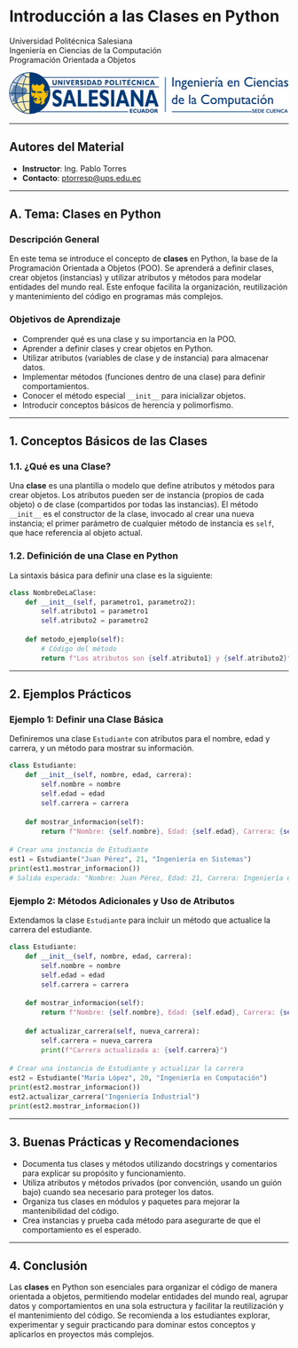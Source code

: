 
# Introducción a las Clases en Python  
Universidad Politécnica Salesiana  
Ingeniería en Ciencias de la Computación  
Programación Orientada a Objetos

<img src="../assets/ups-icc.png" alt="Logo Carrera" style="height:75px;"/>

---

## Autores del Material  
- **Instructor**: Ing. Pablo Torres  
- **Contacto**: ptorresp@ups.edu.ec

---

## A. Tema: Clases en Python

### Descripción General  
En este tema se introduce el concepto de **clases** en Python, la base de la Programación Orientada a Objetos (POO). Se aprenderá a definir clases, crear objetos (instancias) y utilizar atributos y métodos para modelar entidades del mundo real. Este enfoque facilita la organización, reutilización y mantenimiento del código en programas más complejos.

### Objetivos de Aprendizaje  
- Comprender qué es una clase y su importancia en la POO.  
- Aprender a definir clases y crear objetos en Python.  
- Utilizar atributos (variables de clase y de instancia) para almacenar datos.  
- Implementar métodos (funciones dentro de una clase) para definir comportamientos.  
- Conocer el método especial `__init__` para inicializar objetos.  
- Introducir conceptos básicos de herencia y polimorfismo.

---

## 1. Conceptos Básicos de las Clases

### 1.1. ¿Qué es una Clase?  
Una **clase** es una plantilla o modelo que define atributos y métodos para crear objetos. Los atributos pueden ser de instancia (propios de cada objeto) o de clase (compartidos por todas las instancias). El método `__init__` es el constructor de la clase, invocado al crear una nueva instancia; el primer parámetro de cualquier método de instancia es `self`, que hace referencia al objeto actual.

### 1.2. Definición de una Clase en Python

La sintaxis básica para definir una clase es la siguiente:

```python
class NombreDeLaClase:
    def __init__(self, parametro1, parametro2):
        self.atributo1 = parametro1
        self.atributo2 = parametro2
    
    def metodo_ejemplo(self):
        # Código del método
        return f"Los atributos son {self.atributo1} y {self.atributo2}"
```

---

## 2. Ejemplos Prácticos

### Ejemplo 1: Definir una Clase Básica  
Definiremos una clase `Estudiante` con atributos para el nombre, edad y carrera, y un método para mostrar su información.

```python
class Estudiante:
    def __init__(self, nombre, edad, carrera):
        self.nombre = nombre
        self.edad = edad
        self.carrera = carrera

    def mostrar_informacion(self):
        return f"Nombre: {self.nombre}, Edad: {self.edad}, Carrera: {self.carrera}"

# Crear una instancia de Estudiante
est1 = Estudiante("Juan Pérez", 21, "Ingeniería en Sistemas")
print(est1.mostrar_informacion())
# Salida esperada: "Nombre: Juan Pérez, Edad: 21, Carrera: Ingeniería en Sistemas"
```

### Ejemplo 2: Métodos Adicionales y Uso de Atributos  
Extendamos la clase `Estudiante` para incluir un método que actualice la carrera del estudiante.

```python
class Estudiante:
    def __init__(self, nombre, edad, carrera):
        self.nombre = nombre
        self.edad = edad
        self.carrera = carrera

    def mostrar_informacion(self):
        return f"Nombre: {self.nombre}, Edad: {self.edad}, Carrera: {self.carrera}"

    def actualizar_carrera(self, nueva_carrera):
        self.carrera = nueva_carrera
        print(f"Carrera actualizada a: {self.carrera}")

# Crear una instancia de Estudiante y actualizar la carrera
est2 = Estudiante("María López", 20, "Ingeniería en Computación")
print(est2.mostrar_informacion())
est2.actualizar_carrera("Ingeniería Industrial")
print(est2.mostrar_informacion())
```


---

## 3. Buenas Prácticas y Recomendaciones  
- Documenta tus clases y métodos utilizando docstrings y comentarios para explicar su propósito y funcionamiento.  
- Utiliza atributos y métodos privados (por convención, usando un guión bajo) cuando sea necesario para proteger los datos.  
- Organiza tus clases en módulos y paquetes para mejorar la mantenibilidad del código.  
- Crea instancias y prueba cada método para asegurarte de que el comportamiento es el esperado.

---

## 4. Conclusión  
Las **clases** en Python son esenciales para organizar el código de manera orientada a objetos, permitiendo modelar entidades del mundo real, agrupar datos y comportamientos en una sola estructura y facilitar la reutilización y el mantenimiento del código. Se recomienda a los estudiantes explorar, experimentar y seguir practicando para dominar estos conceptos y aplicarlos en proyectos más complejos.

